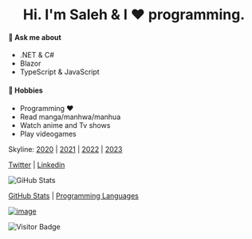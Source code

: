 <h1 align="center">Hi. I'm Saleh & I ❤️ programming.</h1>

#### 💬 Ask me about 
- .NET & C#
- Blazor
- TypeScript & JavaScript

#### 📅 Hobbies 
- Programming ❤️
- Read manga/manhwa/manhua
- Watch anime and Tv shows
- Play videogames

Skyline: [2020](https://skyline.github.com/msynk/2020) | [2021](https://skyline.github.com/msynk/2021) | [2022](https://skyline.github.com/msynk/2022) | [2023](https://skyline.github.com/msynk/2023)

[Twitter](https://twitter.com/SalehYusefnejad) | [Linkedin](https://www.linkedin.com/in/msynk)



![GiHub Stats](https://github-readme-stats.vercel.app/api?username=msynk&count_private=true&theme=tokyonight "GitHub Stats")



[GitHub Stats](https://github-readme-stats.vercel.app/api?username=msynk&show_icons=true&count_private=true&theme=tokyonight)
|
[Programming Languages](https://github-readme-stats.vercel.app/api/top-langs/?username=msynk&theme=tokyonight)



[![image](https://img.10fastfingers.com/img/layout/logo@2x.png)](https://10fastfingers.com/user/504907/)


![Visitor Badge](https://visitor-badge.laobi.icu/badge?page_id=msynk.msynk)
